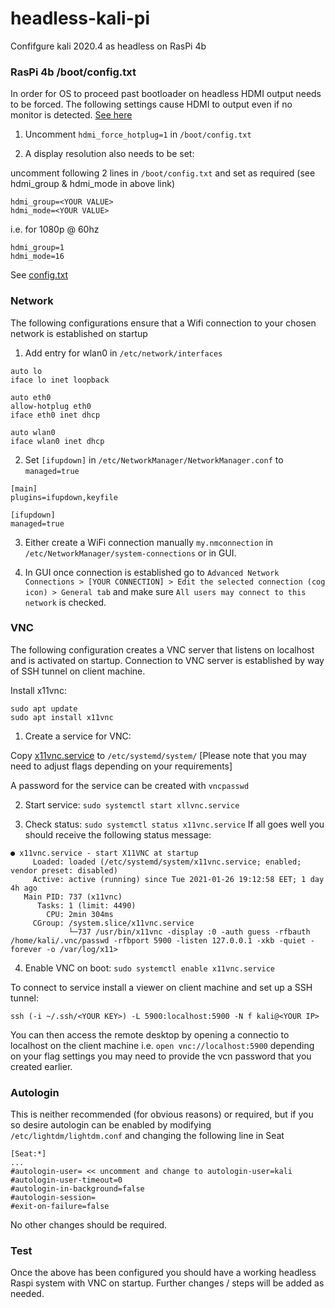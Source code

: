 # headless-kali-pi
Confifgure kali 2020.4 as headless on RasPi 4b


### RasPi 4b /boot/config.txt

In order for OS to proceed past bootloader on headless HDMI output needs to be forced. The following settings cause HDMI to output even if no monitor is detected. [See here](https://www.raspberrypi.org/documentation/configuration/config-txt/video.md)

1. Uncomment `hdmi_force_hotplug=1` in `/boot/config.txt`

2. A display resolution also needs to be set:

uncomment following 2 lines in `/boot/config.txt` and set as required (see hdmi_group & hdmi_mode in above link)
```
hdmi_group=<YOUR VALUE>
hdmi_mode=<YOUR VALUE>
```
i.e. for 1080p @ 60hz

```
hdmi_group=1
hdmi_mode=16
```

See [config.txt](../main/config.txt)


### Network
The following configurations ensure that a Wifi connection to your chosen network is established on startup

1. Add entry for wlan0 in `/etc/network/interfaces`

```
auto lo
iface lo inet loopback

auto eth0
allow-hotplug eth0
iface eth0 inet dhcp

auto wlan0
iface wlan0 inet dhcp
```

2. Set `[ifupdown]` in `/etc/NetworkManager/NetworkManager.conf` to `managed=true`
```
[main]
plugins=ifupdown,keyfile

[ifupdown]
managed=true
```
3. Either create a WiFi connection manually `my.nmconnection` in `/etc/NetworkManager/system-connections`
or in GUI.

4. In GUI once connection is established go to `Advanced Network Connections > [YOUR CONNECTION] > Edit the selected connection (cog icon) > General tab` and make sure `All users may connect to this network` is checked.



### VNC 
The following configuration creates a VNC server that listens on localhost and is activated on startup. Connection to VNC server is established by way of SSH tunnel on client machine.

Install x11vnc:
```
sudo apt update
sudo apt install x11vnc
```

1. Create a service for VNC:

Copy [x11vnc.service](../main/x11vnc.service) to `/etc/systemd/system/` [Please note that you may need to adjust flags depending on your requirements]

A password for the service can be created with `vncpasswd` 

2. Start service: `sudo systemctl start xllvnc.service`

3. Check status: `sudo systemctl status x11vnc.service`
If all goes well you should receive the following status message:

```
● x11vnc.service - start X11VNC at startup
     Loaded: loaded (/etc/systemd/system/x11vnc.service; enabled; vendor preset: disabled)
     Active: active (running) since Tue 2021-01-26 19:12:58 EET; 1 day 4h ago
   Main PID: 737 (x11vnc)
      Tasks: 1 (limit: 4490)
        CPU: 2min 304ms
     CGroup: /system.slice/x11vnc.service
             └─737 /usr/bin/x11vnc -display :0 -auth guess -rfbauth /home/kali/.vnc/passwd -rfbport 5900 -listen 127.0.0.1 -xkb -quiet -forever -o /var/log/x11>
```
4. Enable VNC on boot: `sudo systemctl enable x11vnc.service`

To connect to service install a viewer on client machine and set up a SSH tunnel:

`ssh (-i ~/.ssh/<YOUR KEY>) -L 5900:localhost:5900 -N f kali@<YOUR IP>`

You can then access the remote desktop by opening a connectio to localhost on the client machine i.e. `open vnc://localhost:5900`
depending on your flag settings you may need to provide the vcn password that you created earlier.


### Autologin
This is neither recommended (for obvious reasons) or required, but if you so desire autologin can be enabled by modifying
`/etc/lightdm/lightdm.conf` and changing the following line in Seat
```
[Seat:*]
...
#autologin-user= << uncomment and change to autologin-user=kali
#autologin-user-timeout=0
#autologin-in-background=false
#autologin-session=
#exit-on-failure=false
```
No other changes should be required.


### Test

Once the above has been configured you should have a working headless Raspi system with VNC on startup. 
Further changes / steps will be added as needed.






